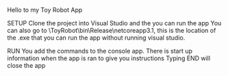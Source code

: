 Hello to my Toy Robot App

SETUP
Clone the project into Visual Studio and the you can run the app
You can also go to \ToyRobot\bin\Release\netcoreapp3.1, this is the location of the .exe that you can run the app without running visual studio.

RUN
You add the commands to the console app.
There is start up information when the app is ran to give you instructions
Typing END will close the app
